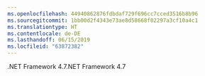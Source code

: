 ```yaml
---
ms.openlocfilehash: 44940862876fdbdaf729f696cc7cced3516b8b96
ms.sourcegitcommit: 1bb00d2f4343e73ae8d58668f02297a3cf10a4c1
ms.translationtype: HT
ms.contentlocale: de-DE
ms.lasthandoff: 06/15/2019
ms.locfileid: "63872382"
---
```

<span data-ttu-id="5c68a-101">.NET Framework 4.7</span><span class="sxs-lookup"><span data-stu-id="5c68a-101">.NET Framework 4.7</span></span>